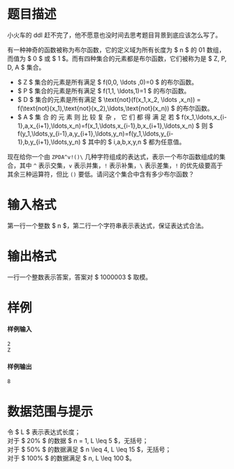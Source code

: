 
# 题目描述

小火车的 ddl 赶不完了，他不愿意也没时间去思考题目背景到底应该怎么写了。

有一种神奇的函数被称为布尔函数，它的定义域为所有长度为 $ n $ 的 01 数组，而值为 $ 0 $ 或 $ 1 $。而有四种集合的元素都是布尔函数，它们被称为是 $ Z, P, D, A $ 集合。

* $ Z $ 集合的元素是所有满足 $ f(0,0, \ldots ,0)=0 $ 的布尔函数。
* $ P $ 集合的元素是所有满足 $ f(1,1, \ldots,1)=1 $ 的布尔函数。
* $ D $ 集合的元素是所有满足 $ \text{not}(f(x_1,x_2, \ldots ,x_n)) = f(\text{not}(x_1),\text{not}(x_2),\ldots,\text{not}(x_n)) $ 的布尔函数。
* $ A $ 集 合 的 元 素 则 比 较 复 杂 ， 它 们 都 得 满 足 若 $ f(x_1,\ldots,x_{i-1},a,x_{i+1},\ldots,x_n)=f(x_1,\ldots,x_{i-1},b,x_{i+1},\ldots,x_n) $ 则 $ f(y_1,\ldots,y_{i-1},a,y_{i+1},\ldots,y_n)=f(y_1,\ldots,y_{i-1},b,y_{i+1},\ldots,y_n) $ 其中的 $ i,a,b,x,y,n $ 都为任意值。

现在给你一个由 `ZPDA^v!()\` 几种字符组成的表达式，表示一个布尔函数组成的集合，其中 `^` 表示交集，`v` 表示并集，`!` 表示补集，`\` 表示差集，`!` 的优先级要高于其余三种运算符，但比 `()` 要低。请问这个集合中含有多少布尔函数？

# 输入格式

第一行一个整数 $ n $，第二行一个字符串表示表达式，保证表达式合法。

# 输出格式

一行一个整数表示答案，答案对 $ 1000003 $ 取模。

# 样例

####  样例输入
```plain
2
Z
```

#### 样例输出
```plain
8
```

# 数据范围与提示

令 $ L $ 表示表达式长度；  
对于 $ 20\% $ 的数据 $ n = 1, L \leq 5 $，无括号；  
对于 $ 50\% $ 的数据满足 $ n \leq 4, L \leq 15 $，无括号；  
对于 $ 100\% $ 的数据满足 $ n, L \leq 100 $。

